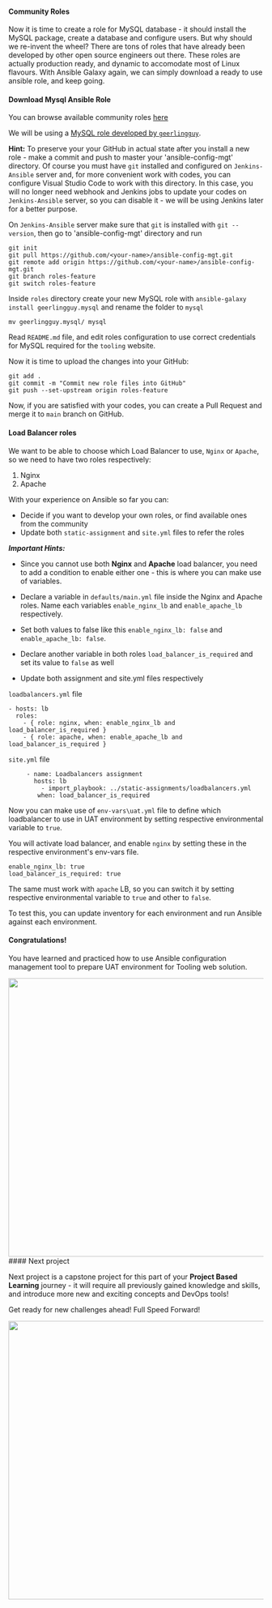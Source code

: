 #### Community Roles

Now it is time to create a role for MySQL database - it should install the MySQL package, create a database and configure users. But why should we re-invent the wheel? There are tons of roles that have already been developed by other open source engineers out there. These roles are actually production ready, and dynamic to accomodate most of Linux flavours. With Ansible Galaxy again, we can simply download a ready to use ansible role, and keep going.

#### Download Mysql Ansible Role 

You can browse available community roles [here](https://galaxy.ansible.com/home)

We will be using a [MySQL role developed by `geerlingguy`](https://galaxy.ansible.com/geerlingguy/mysql). 

**Hint:** To preserve your your GitHub in actual state after you install a new role - make a commit and push to master your 'ansible-config-mgt' directory. Of course you must have `git` installed and configured on `Jenkins-Ansible` server and, for more convenient work with codes, you can configure Visual Studio Code to work with this directory. In this case, you will no longer need webhook and Jenkins jobs to update your codes on `Jenkins-Ansible` server, so you can disable it - we will be using Jenkins later for a better purpose.

On `Jenkins-Ansible` server make sure that `git` is installed with `git --version`, then go to 'ansible-config-mgt' directory and run

```
git init
git pull https://github.com/<your-name>/ansible-config-mgt.git
git remote add origin https://github.com/<your-name>/ansible-config-mgt.git
git branch roles-feature
git switch roles-feature
```

Inside `roles` directory create your new MySQL role with `ansible-galaxy install geerlingguy.mysql` and rename the folder to `mysql`

```
mv geerlingguy.mysql/ mysql
```

Read `README.md` file, and edit roles configuration to use correct credentials for MySQL required for the `tooling` website. 

Now it is time to upload the changes into your GitHub:

```
git add .
git commit -m "Commit new role files into GitHub"
git push --set-upstream origin roles-feature
```

Now, if you are satisfied with your codes, you can create a Pull Request and merge it to `main` branch on GitHub.

#### Load Balancer roles

We want to be able to choose which Load Balancer to use, `Nginx` or `Apache`, so we need to have two roles respectively:

1. Nginx
2. Apache 

With your experience on Ansible so far you can: 

- Decide if you want to develop your own roles, or find available ones from the community
- Update both `static-assignment` and `site.yml` files to refer the roles


***Important Hints:***

- Since you cannot use both **Nginx** and **Apache** load balancer, you need to add a condition to enable either one - this is where you can make use of variables.

- Declare a variable in `defaults/main.yml` file inside the Nginx and Apache roles. Name each variables `enable_nginx_lb` and `enable_apache_lb` respectively. 
- Set both values to false like this `enable_nginx_lb: false` and `enable_apache_lb: false`.
- Declare another variable in both roles `load_balancer_is_required` and set its value to `false` as well
- Update both assignment and site.yml files respectively

`loadbalancers.yml` file
```
- hosts: lb
  roles:
    - { role: nginx, when: enable_nginx_lb and load_balancer_is_required }
    - { role: apache, when: enable_apache_lb and load_balancer_is_required }
```

`site.yml` file
```
     - name: Loadbalancers assignment
       hosts: lb
         - import_playbook: ../static-assignments/loadbalancers.yml
        when: load_balancer_is_required 
```

Now you can make use of `env-vars\uat.yml` file to define which loadbalancer to use in UAT environment by setting respective environmental variable to `true`.

You will activate load balancer, and enable `nginx` by setting these in the respective environment's env-vars file. 

```
enable_nginx_lb: true
load_balancer_is_required: true
```

The same must work with `apache` LB, so you can switch it by setting respective environmental variable to `true` and other to `false`.

To test this, you can update inventory for each environment and run Ansible against each environment. 

#### Congratulations! 

You have learned and practiced how to use Ansible configuration management tool to prepare UAT environment for Tooling web solution.

<img src="https://darey-io-pbl-projects-images.s3.eu-west-2.amazonaws.com/project13/great_job13.png" width="936px" height="550px">
#### Next project

Next project is a capstone project for this part of your **Project Based Learning** journey - it will require all previously gained knowledge and skills, and introduce more new and exciting concepts and DevOps tools! 

Get ready for new challenges ahead! Full Speed Forward!

<img src="https://darey-io-pbl-projects-images.s3.eu-west-2.amazonaws.com/project13/full-throttle-closeup_13.jpg" width="936px" height="550px">